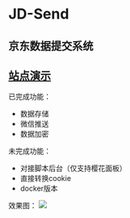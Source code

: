 # JD-Send
京东数据提交系统
---
[站点演示](http://jd.qiuzhong.fun)
---
已完成功能：

- 数据存储
- 微信推送
- 数据加密

未完成功能：

* 对接脚本后台（仅支持樱花面板）
* 直接转换cookie
* docker版本

效果图：
![](https://pc.qiuzhong.fun/img/jd-sned.png)


